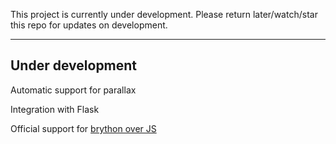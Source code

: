 This project is currently under development.
Please return later/watch/star this repo for updates on development.

__________________

## Under development

Automatic support for parallax

Integration with Flask

Official support for [brython over JS](https://brython.info/static_doc/en/intro.html)


